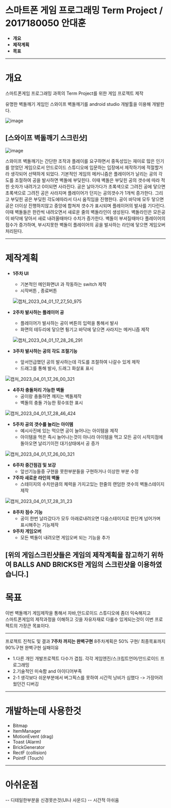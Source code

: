 # 스마트폰 게임 프로그래밍 Term Project / 2017180050 안대훈

- **개요**
- **제작계획**
- **목표**

-----------------------
# 개요
스마트폰게임 프로그래밍 과목의 Term Project를 위한 게임 프로젝트 제작

유명한 벽돌깨기 게임인 스와이프 벽돌깨기를 android studio 개발툴을 이용해 개발한다.

![image](https://user-images.githubusercontent.com/81137730/229074577-69150773-bc30-469d-a44e-8414bcfcc319.png)

## [스와이프 벽돌깨기 스크린샷]
![image](https://user-images.githubusercontent.com/81137730/229075063-e0d23b7a-28a1-4825-9279-45482a78669c.png)

스와이프 벽돌깨기는 간단한 조작과 플레이를 요구하면서 중독성있는 재미로 많은 인기를 얻었던 게임으로서 안드로이드 스튜디오에 입문하는 입장에서 
제작하기에 적절할거라 생각되어 선택하게 되었다. 기본적인 게임의 메커니즘은 플레이어가 날리는 공의 각도를 조절하여 공을 발사하면 벽돌에 부딪힌다. 이때 벽돌은 부딪힌 공의 갯수에 따라 적힌 숫자가 내려가고 0이되면 사라진다. 공은 날아가다가 초록색으로 그려진 공에 닿으면 초록색으로 그려진 공은 사라지며 플레이어가 던지는 공의갯수가 1개씩 증가한다. 그리고 부딪힌 공은 부딪힌 각도에따라서 다시 움직임을 진행한다. 공이 바닥에 모두 닿으면 공은 더이상 진행하지않고 중앙에 합쳐져 갯수가 표시되며 플레이어의 발사를 기다린다. 이때 벽돌들은 한칸씩 내려오면서 새로운 줄의 벽돌라인이 생성된다. 벽돌라인은 모든공이 바닥에 닿아서 새로 내려올때마다 수치가 증가한다. 벽돌이 부셔질때마다 플레이어의 점수가 증가하며, 부시지못한 벽돌이 플레이어의 공을 발사하는 라인에 닿으면 게임오버 처리된다. 

---------------------
# 제작계획
+ **1주차 UI**
  + 기본적인 메인화면UI 과 작동하는 switch 제작
  + 시작버튼 , 종료버튼
  
  ![캡처_2023_04_01_17_27_50_975](https://user-images.githubusercontent.com/81137730/229275241-4fb9ba30-85c7-461e-9882-14a5500d2c24.png)

+ **2주차 발사하는 플레이어 공**
  + 플레이어가 발사하는 공이 버튼의 입력을 통해서 발사
  + 화면의 테두리에 닿으면 튕기고 바닥에 닿으면 사라지는 메커니즘 제작
  
  ![캡처_2023_04_01_17_28_26_291](https://user-images.githubusercontent.com/81137730/229275261-6e41a3f2-b2e9-48dd-a6e7-0ae70af6ea42.png)

+ **3주차 발사하는 공의 각도 조절기능** 
  + 앞서언급했던 공의 발사하는데 각도를 조절하여 나갈수 있게 제작
  + 드래그를 통해 발사, 드래그 화살표 표시

![캡처_2023_04_01_17_26_00_321](https://user-images.githubusercontent.com/81137730/229275285-0ee6cfb8-cbf1-463c-bbdb-d85bbc6931d5.png)


+ **4주차 충돌처리 가능한 벽돌**
  + 공이랑 충돌하면 깨지는 벽돌제작
  + 벽돌의 충돌 가능한 횟수또한 표시

![캡처_2023_04_01_17_28_46_424](https://user-images.githubusercontent.com/81137730/229275298-b157522c-dbc2-4585-aff5-a82523ace785.png)


+ **5주차 공의 갯수를 늘리는 아이템**
  + 예시사진에 있는 먹으면 공이 늘어나는 아이템을 제작
  + 아이템을 먹은 즉시 늘어나는것이 아니라 아이템을 먹고 모든 공이 시작지점에 돌아오면 날리기이전 대기상태에서 공 증가

![캡처_2023_04_01_17_26_00_321](https://user-images.githubusercontent.com/81137730/229275380-edeeb87e-844c-489a-bd39-63388dfbe192.png)


+ **6주차 중간점검 및 보강**
  + 앞선기능들중 구현을 못한부분들을 구현하거나 이상한 부분 수정
+ **7주차 새로운 라인의 벽돌** 
  + 스테이지의 수치만큼의 체력을 가지고있는 한줄의 랜덤한 갯수의 벽돌스테이지 제작
 
![캡처_2023_04_01_17_28_31_23](https://user-images.githubusercontent.com/81137730/229275479-7b4e959e-3a97-4928-973f-3c9b6570eba1.png)


+ **8주차 점수 기능**
  + 공이 한번 날라갔다가 모두 아래로내려오면 다음스테이지로 한단계 넘어가며 표시해주는 기능제작
+ **9주차 게임오버**
  + 모든 벽돌이 내려오면 게임오버 되는 기능을 추가

[위의 게임스크린샷들은 게임의 제작계획을 참고하기 위하여 BALLS AND BRICKS란 게임의 스크린샷을 이용하였습니다.]
----------------------
# 목표
이번 벽돌깨기 게임제작을 통해서 자바,안드로이드 스튜디오에 좀더 익숙해지고  
스마트폰게임의 제작과정을 이해하고 깃을 자유자재로 다룰수 있게되는것이 이번 프로젝트의 가장큰 목표이다.



---------------------
프로젝트 진척도 및 결과
**7주차 까지는 완벽구현**
8주차계획은 50% 구현/ 최종목표까지 90%구현
완벽구현 실패이유
+ 1.다른 개인 개발프로젝트 다수가 겹침. 각각 게임엔진/스크립트언어/안드로이드 프로그래밍 
+ 2.기술적인 미숙함 and 아이디어부족
+ 2-1 생각보다 쉬운부분에서 버그픽스를 못하여 시간적 낭비가 심했다 -> 가장어려웠던건 디버깅
--------------------
# 개발하는데 사용한것
+ Bitmap
+ ItemManager 
+ MotionEvent (drag)
+ Toast (Alarm)
+ BrickGenerator  
+ RectF (collision) 
+ PointF (Touch)
-------------------
# 아쉬운점
-- 디테일한부분을 신경못쓴것(UI나 사운드)
-- 시간적 아쉬움 

